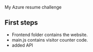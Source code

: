 My Azure resume challenge 

## First steps

- Frontend folder contains the website.
- main.js contains visitor counter code.
- added API